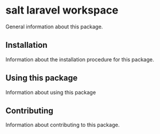 # salt laravel workspace

General information about this package.

## Installation

Information about the installation procedure for this package.

## Using this package

Information about using this package

## Contributing

Information about contributing to this package.